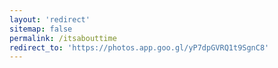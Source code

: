 ```yaml
---
layout: 'redirect'
sitemap: false
permalink: /itsabouttime
redirect_to: 'https://photos.app.goo.gl/yP7dpGVRQ1t9SgnC8'
---
```


